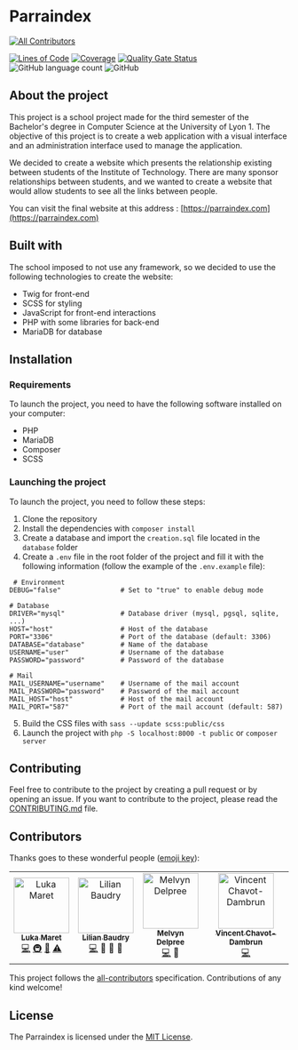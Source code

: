 # Parraindex

<!-- ALL-CONTRIBUTORS-BADGE:START - Do not remove or modify this section -->
[![All Contributors](https://img.shields.io/badge/all_contributors-4-orange.svg?style=flat-square)](#contributors)
<!-- ALL-CONTRIBUTORS-BADGE:END -->

[![Lines of Code](https://sonarcloud.io/api/project_badges/measure?project=LukaMrt_Parraindex&metric=ncloc)](https://sonarcloud.io/summary/new_code?id=LukaMrt_Parraindex)
[![Coverage](https://sonarcloud.io/api/project_badges/measure?project=LukaMrt_Parraindex&metric=coverage)](https://sonarcloud.io/summary/new_code?id=LukaMrt_Parraindex)
[![Quality Gate Status](https://sonarcloud.io/api/project_badges/measure?project=LukaMrt_Parraindex&metric=alert_status)](https://sonarcloud.io/summary/new_code?id=LukaMrt_Parraindex)
![GitHub language count](https://img.shields.io/github/languages/count/lukamrt/parraindex)
![GitHub](https://img.shields.io/github/license/lukamrt/parraindex)

## About the project

This project is a school project made for the third semester of the Bachelor's degree in Computer Science at the
University of Lyon 1. The objective of this project is to create a web application with a visual interface and
an administration interface used to manage the application.

We decided to create a website which presents the relationship existing between students of the Institute of
Technology. There are many sponsor relationships between students, and we wanted to create a website that would
allow students to see all the links between people.

You can visit the final website at this address : [https://parraindex.com](https://parraindex.com)

## Built with

The school imposed to not use any framework, so we decided to use the following technologies to create the website:

* Twig for front-end
* SCSS for styling
* JavaScript for front-end interactions
* PHP with some libraries for back-end
* MariaDB for database

## Installation

### Requirements

To launch the project, you need to have the following software installed on your computer:

* PHP
* MariaDB
* Composer
* SCSS

### Launching the project

To launch the project, you need to follow these steps:

1. Clone the repository
2. Install the dependencies with `composer install`
3. Create a database and import the `creation.sql` file located in the `database` folder
4. Create a `.env` file in the root folder of the project and fill it with the following information (follow the
   example of the `.env.example` file):

```properties
 # Environment
DEBUG="false"               # Set to "true" to enable debug mode

# Database
DRIVER="mysql"              # Database driver (mysql, pgsql, sqlite, ...)
HOST="host"                 # Host of the database
PORT="3306"                 # Port of the database (default: 3306)
DATABASE="database"         # Name of the database
USERNAME="user"             # Username of the database
PASSWORD="password"         # Password of the database

# Mail
MAIL_USERNAME="username"    # Username of the mail account
MAIL_PASSWORD="password"    # Password of the mail account
MAIL_HOST="host"            # Host of the mail account
MAIL_PORT="587"             # Port of the mail account (default: 587)
```

5. Build the CSS files with `sass --update scss:public/css`
6. Launch the project with `php -S localhost:8000 -t public` or `composer server`

## Contributing

Feel free to contribute to the project by creating a pull request or by opening an issue. If you want to contribute
to the project, please read the [CONTRIBUTING.md](CONTRIBUTING.md) file.

## Contributors

Thanks goes to these wonderful people ([emoji key](https://allcontributors.org/docs/en/emoji-key)):

<!-- ALL-CONTRIBUTORS-LIST:START - Do not remove or modify this section -->
<!-- prettier-ignore-start -->
<!-- markdownlint-disable -->
<table>
  <tbody>
    <tr>
      <td align="center"><a href="https://lukamaret.com"><img src="https://avatars.githubusercontent.com/u/48085295?v=4?s=100" width="100px;" alt="Luka Maret"/><br /><sub><b>Luka Maret</b></sub></a><br /><a href="https://github.com/LukaMrt/Parraindex/commits?author=LukaMrt" title="Code">💻</a> <a href="#infra-LukaMrt" title="Infrastructure (Hosting, Build-Tools, etc)">🚇</a> <a href="#projectManagement-LukaMrt" title="Project Management">📆</a> <a href="https://github.com/LukaMrt/Parraindex/commits?author=LukaMrt" title="Tests">⚠️</a></td>
      <td align="center"><a href="https://irophin.github.io/CV-Web/"><img src="https://avatars.githubusercontent.com/u/62310861?v=4?s=100" width="100px;" alt="Lilian Baudry"/><br /><sub><b>Lilian Baudry</b></sub></a><br /><a href="https://github.com/LukaMrt/Parraindex/commits?author=Irophin" title="Code">💻</a> <a title="Review">👀</a> <a title="Ideas">🤔</a> <a title="Design">🎨</a>
      <td align="center"><a href="https://github.com/Melvyn27"><img src="https://avatars.githubusercontent.com/u/93776074?v=4?s=100" width="100px;" alt="Melvyn Delpree"/><br /><sub><b>Melvyn Delpree</b></sub></a><br /><a href="https://github.com/LukaMrt/Parraindex/commits?author=Melvyn27" title="Code">💻</a> <a title="Design">🎨</a>
      <td align="center"><a href="https://github.com/415K7467"><img src="https://avatars.githubusercontent.com/u/93972726?v=4?s=100" width="100px;" alt="Vincent Chavot-Dambrun"/><br /><sub><b>Vincent Chavot-Dambrun</b></sub></a><br /><a href="https://github.com/LukaMrt/Parraindex/commits?author=415K7467" title="Code">💻</a>
    </tr>
  </tbody>
</table>

<!-- markdownlint-restore -->
<!-- prettier-ignore-end -->

<!-- ALL-CONTRIBUTORS-LIST:END -->

This project follows the [all-contributors](https://github.com/all-contributors/all-contributors) specification.
Contributions of any kind welcome!

## License

The Parraindex is licensed under the [MIT License](LICENSE).
